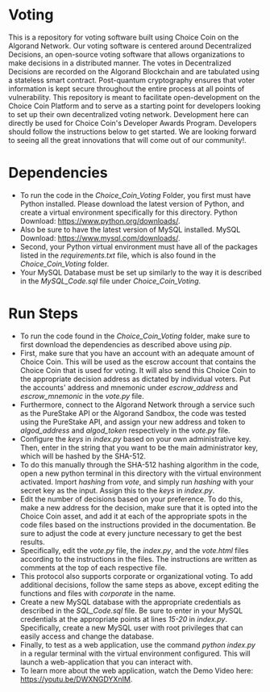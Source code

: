 # Voting
This is a repository for voting software built using Choice Coin on the Algorand Network. Our voting software is centered around Decentralized Decisions, an open-source voting software that allows organizations to make decisions in a distributed manner. The votes in Decentralized Decisions are recorded on the Algorand Blockchain and are tabulated using a stateless smart contract. Post-quantum cryptography ensures that voter information is kept secure throughout the entire process at all points of vulnerability. This repository is meant to facilitate open-development on the Choice Coin Platform and to serve as a starting point for developers looking to set up their own decentralized voting network. Development here can directly be used for Choice Coin's Developer Awards Program. Developers should follow the instructions below to get started. We are looking forward to seeing all the great innovations that will come out of our community!.



# Dependencies
- To run the code in the *Choice_Coin_Voting* Folder, you first must have Python installed. Please download the latest version of Python, and create a virtual environment specifically for this directory. Python Download: https://www.python.org/downloads/.
- Also be sure to have the latest version of MySQL installed. MySQL Download: https://www.mysql.com/downloads/.
- Second, your Python virtual environment  must have all of the packages listed in the *requirements.txt* file, which is also found in the *Choice_Coin_Voting* folder.
- Your MySQL Database must be set up similarly to the way it is described in the *MySQL_Code.sql* file under *Choice_Coin_Voting*.

# Run Steps
- To run the code found in the *Choice_Coin_Voting* folder, make sure to first download the dependencies as described above using *pip*.
- First, make sure that you have an account with an adequate amount of Choice Coin. This will be used as the escrow account that contains the Choice Coin that is used for voting. It will also send this Choice Coin to the appropriate decision address as dictated by individual voters. Put the accounts' address and mnemonic under *escrow_address* and *escrow_mnemonic* in the *vote.py* file.
- Furthermore, connect to the Algorand Network through a service such as the PureStake API or the Algorand Sandbox, the code was tested using the PureStake API, and assign your new address and token to *algod_address* and *algod_token* respectively in the *vote.py* file.
- Configure the *keys* in *index.py* based on your own administrative key. Then, enter in the string that you want to be the main administrator key, which will be hashed by the SHA-512.
- To do this manually through the SHA-512 hashing algorithm in the code, open a new python terminal in this directory with the virtual environment activated. Import *hashing* from *vote*, and simply run *hashing* with your secret key as the input. Assign this to the *keys* in *index.py*.
- Edit the number of decisions based on your preference. To do this, make a new address for the decision, make sure that it is opted into the Choice Coin asset, and add it at each of the appropriate spots in the code files based on the instructions provided in the documentation. Be sure to adjust the code at every juncture necessary to get the best results.
- Specifically, edit the *vote.py* file, the *index.py*, and the *vote.html* files according to the instructions in the files. The instructions are written as comments at the top of each respective file.
- This protocol also supports corporate or organizational voting. To add additional decisions, follow the same steps as above, except editing the functions and files with *corporate* in the name.
- Create a new MySQL database with the appropriate credentials as described in the *SQL_Code.sql* file. Be sure to enter in your MySQL credentials at the appropriate points at lines *15-20* in *index.py*. Specifically, create a new MySQL user with root privileges that can easily access and change the database.  
- Finally, to test as a web application, use the command *python index.py* in a regular terminal with the virtual environment configured. This will launch a web-application that you can interact with.
- To learn more about the web application, watch the Demo Video here: https://youtu.be/DWXNGDYXnIM.

